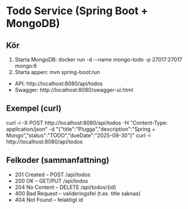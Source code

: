﻿# Todo Service (Spring Boot + MongoDB)

## Kör
1) Starta MongoDB:
   docker run -d --name mongo-todo -p 27017:27017 mongo:6
2) Starta appen:
   mvn spring-boot:run
- API: http://localhost:8080/api/todos
- Swagger: http://localhost:8080/swagger-ui.html

## Exempel (curl)
curl -i -X POST http://localhost:8080/api/todos -H "Content-Type: application/json" -d "{\"title\":\"Plugga\",\"description\":\"Spring + Mongo\",\"status\":\"TODO\",\"dueDate\":\"2025-09-30\"}"
curl -i http://localhost:8080/api/todos
## Felkoder (sammanfattning)
- 201 Created – POST /api/todos
- 200 OK – GET/PUT /api/todos
- 204 No Content – DELETE /api/todos/{id}
- 400 Bad Request – valideringsfel (t.ex. title saknas)
- 404 Not Found – felaktigt id
